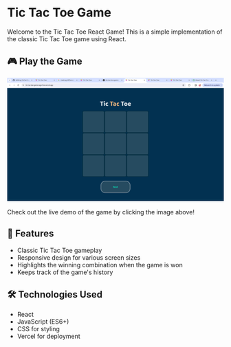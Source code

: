 # Tic Tac Toe Game

Welcome to the Tic Tac Toe React Game! This is a simple implementation of the classic Tic Tac Toe game using React.

## 🎮 Play the Game

[![Play Tic Tac Toe](tictactoe.png)](https://tic-tac-toe-game-sage-five.vercel.app/)

Check out the live demo of the game by clicking the image above!

## 🚀 Features

- Classic Tic Tac Toe gameplay
- Responsive design for various screen sizes
- Highlights the winning combination when the game is won
- Keeps track of the game's history

## 🛠️ Technologies Used

- React
- JavaScript (ES6+)
- CSS for styling
- Vercel for deployment


